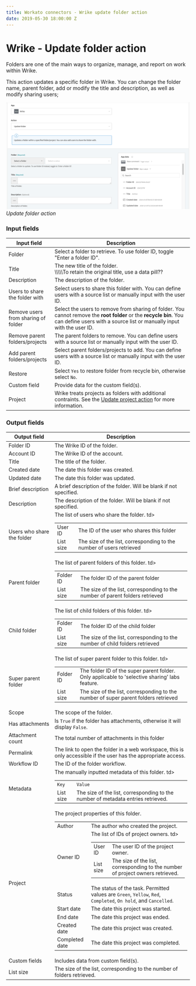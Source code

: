```yaml
---
title: Workato connectors - Wrike update folder action
date: 2019-05-30 18:00:00 Z
---
```


# Wrike - Update folder action

Folders are one of the main ways to organize, manage, and report on work within Wrike.

This action updates a specific folder in Wrike. You can change the folder name, parent folder, add or modify the title and description, as well as modify sharing users;

![Update folder action](/assets/images/connectors/Wrike/update-folder-action.png)
*Update folder action*

### Input fields

<table class="unchanged rich-diff-level-one">
  <thead>
    <tr>
        <th width='25%'>Input field</th>
        <th>Description</th>
    </tr>
  </thead>
  <tbody>
    <tr>
      <td>Folder</td>
      <td>
        Select a folder to retrieve. To use folder ID, toggle "Enter a folder ID".
      </td>
    </tr>
    <tr>
      <td>Title</td>
      <td>
        The new title of the folder. 
        <br>\\\\\To retain the original title, use a data pill??
      </td>
    </tr>
    <tr>
      <td>Description</td>
      <td>
        The description of the folder.
      </td>
    </tr>
    <tr>
      <td>Users to share the folder with</td>
      <td>
        Select users to share this folder with. You can define users with a source list or manually input with the user ID. 
      </td>
    </tr>
    <tr>
      <td>Remove users from sharing of folder</td>
      <td>
        Select the users to remove from sharing of folder. You cannot remove the <b>root folder</b> or the <b>recycle bin</b>. You can define users with a source list or manually input with the user ID. 
      </td>
    </tr>
     <tr>
      <td>Remove parent folders/projects</td>
      <td>
        The parent folders to remove. You can define users with a source list or manually input with the user ID. 
      </td>
    </tr>
    <tr>
      <td>Add parent folders/projects</td>
      <td>
        Select parent folders/projects to add. You can define users with a source list or manually input with the user ID. 
      </td>
    </tr>
    <tr>
      <td>Restore</td>
      <td>
        Select <code>Yes</code> to restore folder from recycle bin, otherwise select <code>No</code>.
      </td>
    </tr>
    <tr>
      <td>Custom field</td>
      <td>
        Provide data for the custom field(s).
      </td>
    </tr>
    <tr>
      <td>Project</td>
      <td>
        Wrike treats projects as folders with additional contraints. See the <a href="/connectors/wrike/update-project-action.md">Update project action</a> for more information.</td>
    </tr>
  </tbody>
</table>

### Output fields

<table class="unchanged rich-diff-level-one">
  <thead>
    <tr>
        <th width='25%'>Output field</th>
        <th>Description</th>
    </tr>
  </thead>
  <tbody>
    <tr>
      <td>Folder ID</td>
      <td>
        The Wrike ID of the folder.
      </td>
    </tr>  
    <tr>
      <td>Account ID</td>
      <td>
        The Wrike ID of the account.
      </td>
    </tr>
    <tr>
      <td>Title</td>
      <td>
        The title of the folder.
      </td>
    </tr>
    <tr>
      <td>Created date</td>
      <td>
        The date this folder was created.
      </td>
    </tr>
    <tr>
      <td>Updated date</td>
      <td>
        The date this folder was updated.
      </td>
    </tr>
    <tr>
      <td>Brief description</td>
      <td>
        A brief description of the folder. Will be blank if not specified. 
      </td>
    </tr>
    <tr>
      <td>Description</td>
      <td>
        The description of the folder. Will be blank if not specified. 
      </td>
    </tr>
    <tr>
      <td>Users who share the folder</td>
      <td>
        The list of users who share the folder.
        <table>
          <tbody>
            <tr>
              <td>User ID</td>td>
              <td>The ID of the user who shares this folder</td>
            </tr>
            <tr>
              <td>List size</td>
              <td>The size of the list, corresponding to the number of users retrieved</td>
            </tr>
          </tbody>
        </table>
      </td>
    </tr>
    <tr>
      <td>Parent folder</td>
      <td>
        The list of parent folders of this folder.
        <table>
          <tbody>
            <tr>
              <td>Folder ID</td>td>
              <td>The folder ID of the parent folder</td>
            </tr>
            <tr>
              <td>List size</td>
              <td>The size of the list, corresponding to the number of parent folders retrieved</td>
            </tr>
          </tbody>
        </table>
      </td>
    </tr>
    <tr>
      <td>Child folder</td>
      <td>
        The list of child folders of this folder.
        <table>
          <tbody>
            <tr>
              <td>Folder ID</td>td>
              <td>The folder ID of the child folder</td>
            </tr>
            <tr>
              <td>List size</td>
              <td>The size of the list, corresponding to the number of child folders retrieved</td>
            </tr>
          </tbody>
        </table>
      </td>
    </tr>
    <tr>
      <td>Super parent folder</td>
      <td>
        The list of super parent folder to this folder.
        <table>
          <tbody>
            <tr>
              <td>Folder ID</td>td>
              <td>The folder ID of the super parent folder. Only applicable to 'selective sharing' labs feature.</td>
            </tr>
            <tr>
              <td>List size</td>
              <td>The size of the list, corresponding to the number of super parent folders retrieved</td>
            </tr>
          </tbody>
        </table>
      </td>
    </tr>
    <tr>
      <td>Scope</td>
      <td>
        The scope of the folder. 
      </td>
    </tr>
    <tr>
      <td>Has attachments</td>
      <td>
        Is <code>True</code> if the folder has attachments, otherwise it will display <code>False</code>. 
      </td>
    </tr>
    <tr>
      <td>Attachment count</td>
      <td>
        The total number of attachments in this folder
      </td>
    </tr>
    <tr>
      <td>Permalink</td>
      <td>
        The link to open the folder in a web workspace, this is only accessible if the user has the appropriate access. 
      </td>
    </tr>
    <tr>
      <td>Workflow ID</td>
      <td>
        The ID of the folder workflow. 
      </td>
    </tr>
    <tr>
      <td>Metadata</td>
      <td>
        The manually inputted metadata of this folder.
        <table>
          <tbody>
            <tr>
              <td><code>Key</code></td>td>
              <td><code>Value</code></td>
            </tr>
            <tr>
              <td>List size</td>
              <td>The size of the list, corresponding to the number of metadata entries  retrieved.</td>
            </tr>
          </tbody>
        </table>
      </td>
    </tr>
    <tr>
      <td>Project</td>
      <td>
        The project properties of this folder.
        <table>
          <tbody>
            <tr>
              <td>Author</td>
              <td>The author who created the project.</td>
            </tr>
            <tr>
              <td>Owner ID</td>
              <td>
                The list of IDs of project owners.
                <table>
                  <tbody>
                    <tr>
                      <td>User ID</td>td>
                      <td>The user ID of the project owner.</td>
                    </tr>
                    <tr>
                      <td>List size</td>
                      <td>The size of the list, corresponding to the number of project owners retrieved.</td>
                    </tr>
                  </tbody>
                </table>
              </td>
            </tr>
            <tr>
              <td>Status</td>
              <td>The status of the task. Permitted values are <code>Green</code>, <code>Yellow</code>, <code>Red</code>, <code>Completed</code>, <code>On hold</code>, and <code>Cancelled</code>.</td>
            </tr>
            <tr>
              <td>Start date</td>
              <td>The date this project was started.</td>
            </tr>
            <tr>
              <td>End date</td>
              <td>The date this project was ended.</td>
            </tr>
            <tr>
              <td>Created date</td>
              <td>The date this project was created.</td>
            </tr>
            <tr>
              <td>Completed date</td>
              <td>The date this project was completed.</td>
            </tr>
          </tbody>
        </table>
      </td>
    </tr>
    <tr>
      <td>Custom fields</td>
      <td>
        Includes data from custom field(s).
      </td>
    </tr>
    <tr>
      <td>List size</td>
      <td>
        The size of the list, corresponding to the number of folders retrieved.
      </td>
    </tr>
  </tbody>
</table>
